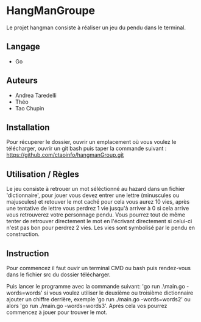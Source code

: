 # HangManGroupe

Le projet hangman consiste à réaliser un jeu du pendu dans le terminal.

## Langage

 - Go

## Auteurs

- Andrea Taredelli
- Théo
- Tao Chupin

## Installation 

Pour récuperer le dossier, ouvrir un emplacement où vous voulez le télécharger, ouvrir un
git bash puis taper la commande suivant : https://github.com/ctaoinfo/hangmanGroup.git

## Utilisation / Règles

Le jeu consiste à retrouer un mot séléctionné au hazard dans un fichier 'dictionnaire', pour jouer vous devez entrer une lettre (minuscules ou majuscules) 
et retouver le mot caché pour cela vous aurez 10 vies, après une tentative de lettre vous perdrez 1 vie jusqu'à arriver à 0 si cela arrive vous retrouverez 
votre personnage pendu.
Vous pourrez tout de même tenter de retrouver directement le mot en l'écrivant directement si celui-ci n'est pas bon pour perdrez 2 vies.
Les vies sont symbolisé par le pendu en construction.

## Instruction

Pour commencez il faut ouvir un terminal CMD ou bash puis rendez-vous dans le fichier src du dossier télécharger.

Puis lancer le programme avec la commande suivant: 'go run .\main.go -words=words'
si vous voulez utiliser le deuxième ou troisième dictionnaire ajouter un chiffre derrière, exemple 'go run ./main.go -words=words2' 
ou alors 'go run ./main.go -words=words3'.
Après cela vos pourrez commencez à jouer pour trouver le mot.